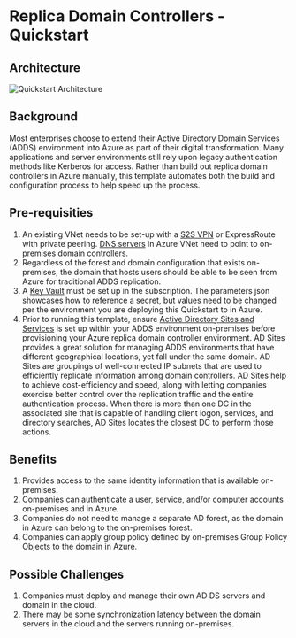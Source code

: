 # Replica Domain Controllers - Quickstart

## Architecture
![Quickstart Architecture](https://contentsharing1.blob.core.windows.net/content/replicaDcs.png)

## Background
Most enterprises choose to extend their Active Directory Domain Services (ADDS) environment into Azure as part of their digital transformation. Many applications and server environments still rely upon legacy authentication methods like Kerberos for access. Rather than build out replica domain controllers in Azure manually, this template automates both the build and configuration process to help speed up the process. 

## Pre-requisities
1) An existing VNet needs to be set-up with a [S2S VPN](https://github.com/Azure/azure-quickstart-templates/tree/master/101-site-to-site-vpn-create) or ExpressRoute with private peering. [DNS servers](https://docs.microsoft.com/en-us/azure/virtual-network/manage-virtual-network#change-dns-servers) in Azure VNet need to point to on-premises domain controllers.
2) Regardless of the forest and domain configuration that exists on-premises, the domain that hosts users should be able to be seen from Azure for traditional ADDS replication.
3) A [Key Vault](https://docs.microsoft.com/en-us/azure/key-vault/quick-create-portal) must be set up in the subscription. The parameters json showcases how to reference a secret, but values need to be changed per the environment you are deploying this Quickstart to in Azure.
4) Prior to running this template, ensure [Active Directory Sites and Services](https://docs.microsoft.com/en-us/windows-server/remote/remote-access/ras/multisite/configure/step-2-configure-the-multisite-infrastructure) is set up within your ADDS environment on-premises before provisioning your Azure replica domain controller environment. AD Sites provides a great solution for managing ADDS environments that have different geographical locations, yet fall under the same domain. AD Sites are groupings of well-connected IP subnets that are used to efficiently replicate information among domain controllers. AD Sites help to achieve cost-efficiency and speed, along with letting companies exercise better control over the replication traffic and the entire authentication process. When there is more than one DC in the associated site that is capable of handling client logon, services, and directory searches, AD Sites locates the closest DC to perform those actions. 

## Benefits
1) Provides access to the same identity information that is available on-premises.
2) Companies can authenticate a user, service, and/or computer accounts on-premises and in Azure.
3) Companies do not need to manage a separate AD forest, as the domain in Azure can belong to the on-premises forest.
4) Companies can apply group policy defined by on-premises Group Policy Objects to the domain in Azure.

## Possible Challenges
1) Companies must deploy and manage their own AD DS servers and domain in the cloud.
2) There may be some synchronization latency between the domain servers in the cloud and the servers running on-premises.
